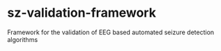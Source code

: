# sz-validation-framework
Framework for the validation of EEG based automated seizure detection algorithms
